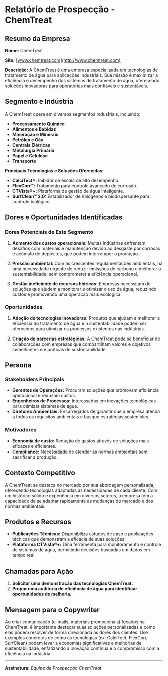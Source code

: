 # Relatório de Prospecção - ChemTreat

## Resumo da Empresa
**Nome:** ChemTreat

**Site:** [www.chemtreat.com](http://www.chemtreat.com)

**Descrição:** A ChemTreat é uma empresa especializada em tecnologias de tratamento de água para aplicações industriais. Sua missão é maximizar a eficiência e desempenho dos sistemas de tratamento de água, oferecendo soluções inovadoras para operatorias mais confiáveis e sustentáveis.

## Segmento e Indústria
A ChemTreat opera em diversos segmentos industriais, incluindo:
- **Processamento Químico**
- **Alimentos e Bebidas**
- **Mineração e Minerais**
- **Petróleo e Gás**
- **Centrais Elétricas**
- **Metalurgia Primária**
- **Papel e Celulose**
- **Transporte**
  
**Principais Tecnologias e Soluções Oferecidas:**
- **CalciTect®:** Inibidor de escala de alto desempenho.
- **FlexCorr™:** Tratamento para controle avançado de corrosão.
- **CTVista®+:** Plataforma de gestão de água inteligente.
- **SurfClean™ 2.0:** Estabilizador de halógenos e biodispersante para controle biológico.

## Dores e Oportunidades Identificadas
### Dores Potenciais de Este Segmento
1. **Aumento dos custos operacionais:** Muitas indústrias enfrentam desafios com materiais e manutenção devido ao desgaste por corrosão e acúmulo de depósitos, que podem interromper a produção.
   
2. **Pressão ambiental:** Com as crescentes regulamentações ambientais, há uma necessidade urgente de reduzir emissões de carbono e melhorar a sustentabilidade, sem comprometer a eficiência operacional.
   
3. **Gestão ineficiente de recursos hídricos:** Empresas necessitam de soluções que ajudem a monitorar e otimizar o uso da água, reduzindo custos e promovendo uma operação mais ecológica.

### Oportunidades
1. **Adoção de tecnologias inovadoras:** Produtos que ajudam a melhorar a eficiência do tratamento de água e a sustentabilidade podem ser oferecidos para otimizar os processos existentes nas indústrias.
   
2. **Criação de parcerias estratégicas:** A ChemTreat pode se beneficiar de colaborações com empresas que compartilham valores e objetivos semelhantes em práticas de sustentabilidade.

## Persona
### Stakeholders Principais
- **Gerentes de Operações:** Procuram soluções que promovam eficiência operacional e reduzam custos.
- **Engenheiros de Processos:** Interessados em inovações tecnológicas para otimizar sistemas de água.
- **Diretores Ambientais:** Encarregados de garantir que a empresa atenda a todos os requisitos ambientais e busque estratégias sostenibles.

### Motivadores
- **Economia de custo:** Redução de gastos através de soluções mais eficazes e eficientes.
- **Compliance:** Necessidade de atender às normas ambientais sem sacrificar a produção.

## Contexto Competitivo
A ChemTreat se destaca no mercado por sua abordagem personalizada, oferecendo tecnologias adaptadas às necessidades de cada cliente. Com um histórico sólido e experiência em diversos setores, a empresa tem a capacidade de se adaptar rapidamente às mudanças do mercado e das normas ambientais.

## Produtos e Recursos
- **Publicações Técnicas:** Disponibiliza estudos de caso e publicações técnicas que demonstram a eficácia de suas soluções.
- **Plataforma CTVista®+:** Uma ferramenta para monitoramento e controle de sistemas de água, permitindo decisões baseadas em dados em tempo real.
  
## Chamadas para Ação
1. **Solicitar uma demonstração das tecnologias ChemTreat.**
2. **Propor uma auditoria de eficiência de água para identificar oportunidades de melhoria.**

## Mensagem para o Copywriter
Ao criar comunicação (e-mails, materiais promocionais) focados na ChemTreat, é importante destacar suas soluções personalizadas e como elas podem resolver de forma direcionada as dores dos clientes. Use exemplos concretos de como as tecnologias (ex: CalciTect, FlexCorr, SurfClean) podem levar a economias significativas e melhorias de sustentabilidade, enfatizando a inovação contínua e o compromisso com a eficiência na indústria.

---

**Assinatura:**
*Equipe de Prospecção ChemTreat*